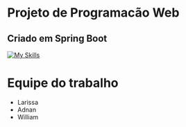 # Projeto de Programacão Web
## Criado em Spring Boot 
[![My Skills](https://skillicons.dev/icons?i=spring)](https://skillicons.dev)

# Equipe do trabalho

- Larissa
- Adnan
- William
